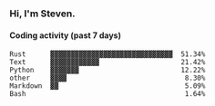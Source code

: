 ### Hi, I'm Steven.

#### Coding activity (past 7 days)
```
Rust      ▓▓▓▓▓▓▓▓▓▓▓▓▓▓▓▓▓▓▓▓▓▓▓▓▓▓▓▓▓▓  51.34%
Text      ▓▓▓▓▓▓▓▓▓▓▓▓                    21.42%
Python    ▓▓▓▓▓▓▓                         12.22%
other     ▓▓▓▓                             8.30%
Markdown  ▓▓                               5.09%
Bash                                       1.64%
```

